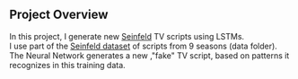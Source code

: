 ## Project Overview

In this project, I generate new [Seinfeld](https://en.wikipedia.org/wiki/Seinfeld) TV scripts using LSTMs.  
I use part of the [Seinfeld dataset](https://www.kaggle.com/thec03u5/seinfeld-chronicles#scripts.csv) of scripts from 9 seasons (data folder).  
The Neural Network generates a new ,"fake" TV script, based on patterns it recognizes in this training data.

